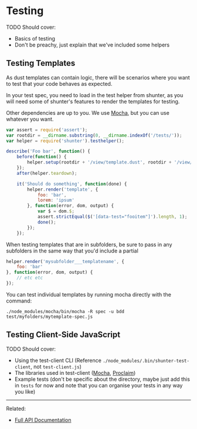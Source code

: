 
Testing
=======

TODO Should cover:
- Basics of testing
- Don't be preachy, just explain that we've included some helpers


Testing Templates
-----------------

As dust templates can contain logic, there will be scenarios where you want to test that your code behaves as expected.

In your test spec, you need to load in the test helper from shunter, as you will need some of shunter's features to render the templates for testing.

Other dependencies are up to you. We use [Mocha](https://mochajs.org/), but you can use whatever you want.

```js
var assert = require('assert');
var rootdir = __dirname.substring(0, __dirname.indexOf('/tests/'));
var helper = require('shunter').testhelper();

describe('Foo bar', function() {
    before(function() {
        helper.setup(rootdir + '/view/template.dust', rootdir + '/view/subdir/template.dust');
    });
    after(helper.teardown);

    it('Should do something', function(done) {
        helper.render('template', {
            foo: 'bar',
            lorem: 'ipsum'
        }, function(error, dom, output) {
            var $ = dom.$;
            assert.strictEqual($('[data-test="fooitem"]').length, 1);
            done();
        });
    });
```

When testing templates that are in subfolders, be sure to pass in any subfolders in the same way that you'd include a partial

```js
helper.render('mysubfolder___templatename', {
    foo: 'bar'
}, function(error, dom, output) {
    // etc etc
});
```

You can test individual templates by running mocha directly with the command:

```
./node_modules/mocha/bin/mocha -R spec -u bdd test/myfolders/mytemplate-spec.js
```


Testing Client-Side JavaScript
------------------------------

TODO Should cover:
- Using the test-client CLI (Reference `./node_modules/.bin/shunter-test-client`, not `test-client.js`)
- The libraries used in test-client ([Mocha](https://mochajs.org/), [Proclaim](https://github.com/rowanmanning/proclaim))
- Example tests (don't be specific about the directory, maybe just add this in `tests` for now and note that you can organise your tests in any way you like)


---

Related:

- [Full API Documentation](../usage.md)
